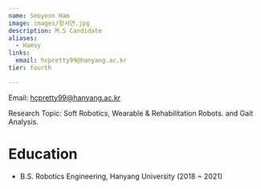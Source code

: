```yaml
---
name: Seoyeon Ham
image: images/함서연.jpg
description: M.S Candidate
aliases:
  - Hamsy
links:
  email: hcpretty99@hanyang.ac.kr
tier: fourth

---
```

Email: hcpretty99@hanyang.ac.kr

Research Topic: Soft Robotics, Wearable & Rehabilitation Robots. and Gait Analysis.

# Education
- B.S. Robotics Engineering, Hanyang University (2018 ~ 2021)